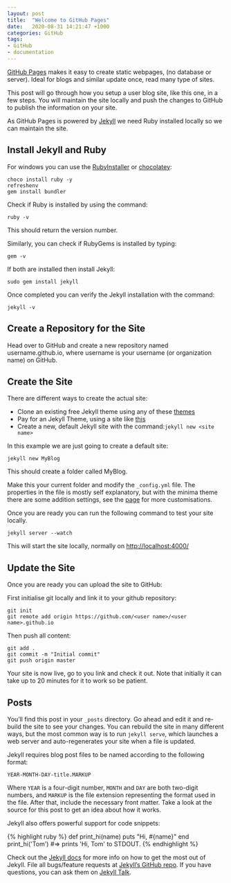 ```yaml
---
layout: post
title:  "Welcome to GitHub Pages"
date:   2020-08-31 14:21:47 +1000
categories: GitHub 
tags:
- GitHub
- documentation
---
```


[GitHub Pages](https://pages.github.com/) makes it easy to create static webpages, (no database or server). Ideal for blogs and similar update once, read many type of sites.

This post will go through how you setup a user blog site, like this one, in a few steps. You will maintain the site locally and push the changes to GitHub to publish the information on your site.

As GitHub Pages is powered by [Jekyll](https://jekyllrb.com/) we need Ruby installed locally so we can maintain the site.

## Install Jekyll and Ruby

For windows you can use the [RubyInstaller](https://jekyllrb.com/docs/installation/windows/) or [chocolatey](https://chocolatey.org/):

```
choco install ruby -y   
refreshenv  
gem install bundler   
```

Check if Ruby is installed by using the command:

```
ruby -v
```   
This should return the version number. 

Similarly, you can check if RubyGems is installed by typing:

```
gem -v
```

If both are installed then install Jekyll:

```
sudo gem install jekyll
```

Once completed you can verify the Jekyll installation with the command:

```
jekyll -v
```


## Create a Repository for the Site
Head over to GitHub and create a new repository named username.github.io, where username is your username (or organization name) on GitHub.


## Create the Site

There are different ways to create the actual site:

- Clone an existing free Jekyll theme using any of these [themes](https://pages.github.com/themes/)
- Pay for an Jekyll Theme, using a site like [this](https://jekyllthemes.io/github-pages-themes)
- Create a new, default Jekyll site with the command:`jekyll new <site name>`

In this example we are just going to create a default site:

```
jekyll new MyBlog
```
This should create a folder called MyBlog. 

Make this your current folder and modify the `_config.yml` file. The properties in the file is mostly self explanatory, but with the minima theme there are some addition settings, see the [page](https://github.com/jekyll/minima/blob/v2.5.0/README.md) for more customisations.


Once you are ready you can run the following command to test your site locally.

```
jekyll server --watch
```

This will start the site locally, normally on [http://localhost:4000/](http://localhost:4000/)

## Update the Site 

Once you are ready you can upload the site to GitHub:

First initialise git locally and link it to your github repository: 

```
git init
git remote add origin https://github.com/<user name>/<user name>.github.io
```

Then push all content:

```
git add .
git commit -m "Initial commit"
git push origin master
```

Your site is now live, go to you link and check it out. Note that initially it can take up to 20 minutes for it to work so be patient.

## Posts

You’ll find this post in your `_posts` directory. Go ahead and edit it and re-build the site to see your changes. You can rebuild the site in many different ways, but the most common way is to run `jekyll serve`, which launches a web server and auto-regenerates your site when a file is updated.

Jekyll requires blog post files to be named according to the following format:

`YEAR-MONTH-DAY-title.MARKUP`

Where `YEAR` is a four-digit number, `MONTH` and `DAY` are both two-digit numbers, and `MARKUP` is the file extension representing the format used in the file. After that, include the necessary front matter. Take a look at the source for this post to get an idea about how it works.

Jekyll also offers powerful support for code snippets:

{% highlight ruby %}
def print_hi(name)
  puts "Hi, #{name}"
end
print_hi('Tom')
#=> prints 'Hi, Tom' to STDOUT.
{% endhighlight %}

Check out the [Jekyll docs][jekyll-docs] for more info on how to get the most out of Jekyll. File all bugs/feature requests at [Jekyll’s GitHub repo][jekyll-gh]. If you have questions, you can ask them on [Jekyll Talk][jekyll-talk].

[jekyll-docs]: https://jekyllrb.com/docs/home
[jekyll-gh]:   https://github.com/jekyll/jekyll
[jekyll-talk]: https://talk.jekyllrb.com/
